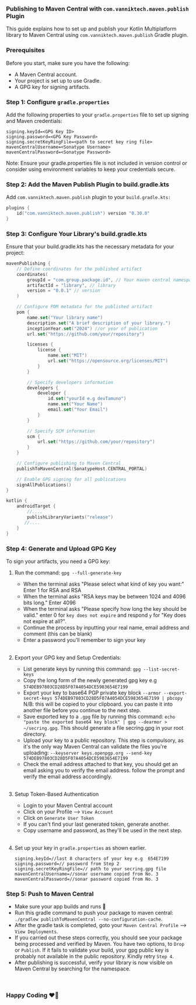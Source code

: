 ### Publishing to Maven Central with `com.vanniktech.maven.publish` Plugin

This guide explains how to set up and publish your Kotlin Multiplatform library to Maven Central using
`com.vanniktech.maven.publish` Gradle plugin.

### Prerequisites

Before you start, make sure you have the following:

- A Maven Central account.
- Your project is set up to use Gradle.
- A GPG key for signing artifacts.

### Step 1: Configure `gradle.properties`

Add the following properties to your `gradle.properties` file to set up signing and Maven credentials:

```properties
signing.keyId=<GPG Key ID>
signing.password=<GPG Key Password>
signing.secretKeyRingFile=<path to secret key ring file>
mavenCentralUsername=<Sonatype Username>
mavenCentralPassword=<Sonatype Password>
```

Note: Ensure your gradle.properties file is not included in version control or consider using environment variables to
keep your credentials secure.

### Step 2: Add the Maven Publish Plugin to build.gradle.kts

Add `com.vanniktech.maven.publish` plugin to your `build.gradle.kts:`

```kotlin
plugins {
    id("com.vanniktech.maven.publish") version "0.30.0"
}
```

### Step 3: Configure Your Library's build.gradle.kts

Ensure that your build.gradle.kts has the necessary metadata for your project:

```kotlin
mavenPublishing {
    // Define coordinates for the published artifact
    coordinates(
        groupId = "com.group.package.id", // Your maven central namespace e.g io.github.dalafiarisamuel
        artifactId = "library", // library
        version = "0.0.1" // version
    )

    // Configure POM metadata for the published artifact
    pom {
        name.set("Your library name")
        description.set("A brief description of your library.")
        inceptionYear.set("2024") //or year of publication
        url.set("https://github.com/your/repository")

        licenses {
            license {
                name.set("MIT")
                url.set("https://opensource.org/licenses/MIT")
            }
        }

        // Specify developers information
        developers {
            developer {
                id.set("yourId e.g devTamuno")
                name.set("Your Name")
                email.set("Your Email")
            }
        }

        // Specify SCM information
        scm {
            url.set("https://github.com/your/repository")
        }
    }

    // Configure publishing to Maven Central
    publishToMavenCentral(SonatypeHost.CENTRAL_PORTAL)

    // Enable GPG signing for all publications
    signAllPublications()
}

kotlin {
    androidTarget {
        //....
        publishLibraryVariants("release")
       //....
    }
}

```

### Step 4: Generate and Upload GPG Key

To sign your artifacts, you need a GPG key:

1. Run the command: ```gpg --full-generate-key```
    - When the terminal asks "Please select what kind of key you want:" Enter 1 for RSA and RSA
    - When the terminal asks "RSA keys may be between 1024 and 4096 bits long." Enter 4096
    - When the terminal asks "Please specify how long the key should be valid." enter 0 for `key does not expire` and
      respond `y` for "Key does not expire at all?".
    - Continue the process by inputting your real name, email address and comment (this can be blank)
    - Enter a password you'll remember to sign your key

    <br>

2. Export your GPG key and Setup Credentials:
    - List generate keys by running this command: ```gpg --list-secret-keys```
    - Copy the long form of the newly generated gpg key e.g `574DEB97803CD28D5F07A4054DCE5983654E7199`
    - Export your key to base64 PGP private key block
      `--armor --export-secret-keys 574DEB97803CD28D5F07A4054DCE5983654E7199 | pbcopy` N/B: this will be copied to your
      clipboard. you can paste it into another file before you continue to the next step.
    - Save exported key to a `.gpg` file by running this command:
      ```echo "paste the exported base64 key block" | gpg --dearmor > ~/secring.gpg```. This should generate a file
      secring.gpg in your root directory.
    - Upload your key to a public repository. This step is compulsory, as it's the only way Maven Central can validate
      the files you're uploading: ```--keyserver keys.openpgp.org --send-key 574DEB97803CD28D5F07A4054DCE5983654E7199```
    - Check the email address attached to that key, you should get an email asking you to verify the email address.
      follow the prompt and verify the email address accordingly.

    <br>

3. Setup Token-Based Authentication
   * Login to your Maven Central account
   * Click on your Profile --> `View Account`
   * Click on `Generate User Token`
   * If you can't find your last generated token, generate another.
   * Copy username and password, as they'll be used in the next step.

    <br>

4. Set up your key in `gradle.properties` as shown earlier.
    ```properties
    signing.keyId=//last 8 characters of your key e.g  654E7199
    signing.password=// password from Step 2
    signing.secretKeyRingFile=// path to your secring.gpg file
    mavenCentralUsername=//sonar username copied from No. 3
    mavenCentralPassword=//sonar password copied from No. 3
   ```


### Step 5: Push to Maven Central
- Make sure your app builds and runs 👀
- Run this gradle command to push your package to maven central:
      ```./gradlew publishToMavenCentral --no-configuration-cache```.
- After the gradle task is completed, goto your `Maven Central Profile` --> `View Deployments`.
- If you carried out these steps correctly, you should see your package being processed and verified by Maven. You have
   two options, to `Drop` or `Publish`. If it fails to validate your build, your gpg public key is probably not
      available in the public repository. Kindly retry `Step 4`.
- After publishing is successful, verify your library is now visible on Maven Central by searching for the namespace.


<br>

### Happy Coding ❤️🚀
